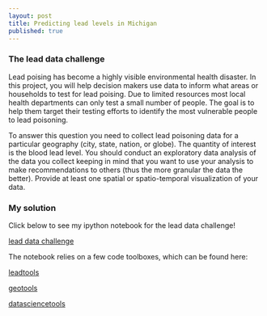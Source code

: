 ```yaml
---
layout: post
title: Predicting lead levels in Michigan
published: true
---
```





### The lead data challenge

Lead poising has become a highly visible environmental health disaster. In this project, you will help decision makers use data to inform what areas or households to test for lead poising. Due to limited resources most local health departments can only test a small number of people. The goal is to help them target their testing efforts to identify the most vulnerable people to lead poisoning.

To answer this question you need to collect lead poisoning data for a particular geography (city, state, nation, or globe). The quantity of interest is the blood lead level. You should conduct an exploratory data analysis of the data you collect keeping in mind that you want to use your analysis to make recommendations to others (thus the more granular the data the better). Provide at least one spatial or spatio-temporal visualization of your data.

### My solution

Click below to see my ipython notebook for the lead data challenge!

[lead data challenge](https://github.com/mattoby/michigan_lead/blob/master/Arnhold_lead_datachallenge.ipynb)

The notebook relies on a few code toolboxes, which can be found here:

[leadtools](https://github.com/mattoby/michigan_lead/blob/master/leadtools.py)

[geotools](https://github.com/mattoby/datasciencetools/blob/master/geotools.py)

[datasciencetools](https://github.com/mattoby/datasciencetools/blob/master/datasciencetools.py)



